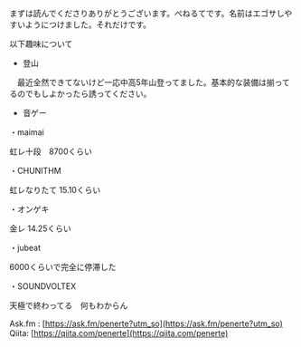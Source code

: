 まずは読んでくださりありがとうございます。ぺねるてです。名前はエゴサしやすいようにつけました。それだけです。


以下趣味について

- 登山

　最近全然できてないけど一応中高5年山登ってました。基本的な装備は揃ってるのでもしよかったら誘ってください。

- 音ゲー

・maimai

虹レ十段　8700くらい

・CHUNITHM

虹レなりたて 15.10くらい

・オンゲキ

金レ 14.25くらい

・jubeat

6000くらいで完全に停滞した

・SOUNDVOLTEX

天極で終わってる　何もわからん

Ask.fm : [https://ask.fm/penerte?utm_so](https://ask.fm/penerte?utm_so)
Qiita: [https://qiita.com/penerte](https://qiita.com/penerte)